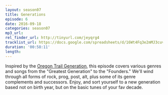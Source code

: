 ```yaml
---
layout: season07
title: Generations
episode: 6
date: 2016-09-18
categories: season07
mp3_url: 
rel_finder_url: http://tinyurl.com/jeyqrg4
tracklist_url: https://docs.google.com/spreadsheets/d/16Wt4Fq3e2mMJ3cuv7RzLBnIbtC8Dz3_Jaru6sql-Gxs/edit?ts=5787e9db#gid=923593380
duration: '00:58:11'
length:
---
```


Inspired by the <a href="https://socialmediaweek.org/blog/2015/04/oregon-trail-generation/" target="_blank">Oregon Trail Generation</a>, this episode covers various genres and songs from the "Greatest Generation" to the "Founders." We'll wind through all forms of rock, prog, post, alt, plus some of its genre complements and successors. Enjoy, and sort yourself to a new generation based not on birth year, but on the basic tunes of your fav decade.